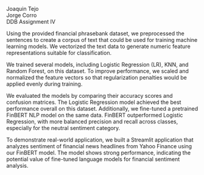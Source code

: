 Joaquin Tejo\
Jorge Corro\
DDB Assignment IV

Using the provided financial phrasebank dataset, we preprocessed the sentences to create a corpus of text that could be used for training machine learning models. We vectorized the text data to generate numeric feature representations suitable for classification.

We trained several models, including Logistic Regression (LR), KNN, and Random Forest, on this dataset. To improve performance, we scaled and normalized the feature vectors so that regularization penalties would be applied evenly during training.

We evaluated the models by comparing their accuracy scores and confusion matrices. The Logistic Regression model achieved the best performance overall on this dataset.
Additionally, we fine-tuned a pretrained FinBERT NLP model on the same data. FinBERT outperformed Logistic Regression, with more balanced precision and recall across classes, especially for the neutral sentiment category.

To demonstrate real-world application, we built a Streamlit application that analyzes sentiment of financial news headlines from Yahoo Finance using our FinBERT model. The model shows strong performance, indicating the potential value of fine-tuned language models for financial sentiment analysis.

